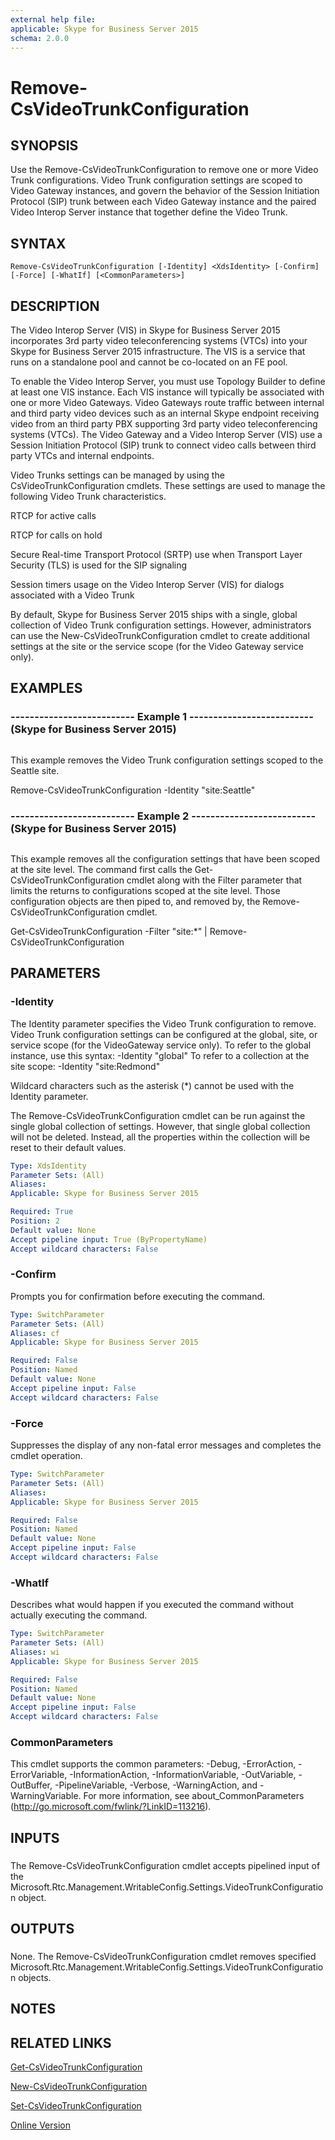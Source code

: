 ```yaml
---
external help file: 
applicable: Skype for Business Server 2015
schema: 2.0.0
---
```


# Remove-CsVideoTrunkConfiguration

## SYNOPSIS
Use the Remove-CsVideoTrunkConfiguration to remove one or more Video Trunk configurations.
Video Trunk configuration settings are scoped to Video Gateway instances, and govern the behavior of the Session Initiation Protocol (SIP) trunk between each Video Gateway instance and the paired Video Interop Server instance that together define the Video Trunk.

## SYNTAX

```
Remove-CsVideoTrunkConfiguration [-Identity] <XdsIdentity> [-Confirm] [-Force] [-WhatIf] [<CommonParameters>]
```

## DESCRIPTION
The Video Interop Server (VIS) in Skype for Business Server 2015 incorporates 3rd party video teleconferencing systems (VTCs) into your Skype for Business Server 2015 infrastructure.
The VIS is a service that runs on a standalone pool and cannot be co-located on an FE pool.

To enable the Video Interop Server, you must use Topology Builder to define at least one VIS instance.
Each VIS instance will typically be associated with one or more Video Gateways.
Video Gateways route traffic between internal and third party video devices such as an internal Skype endpoint receiving video from an third party PBX supporting 3rd party video teleconferencing systems (VTCs).
The Video Gateway and a Video Interop Server (VIS) use a Session Initiation Protocol (SIP) trunk to connect video calls between third party VTCs and internal endpoints.

Video Trunks settings can be managed by using the CsVideoTrunkConfiguration cmdlets.
These settings are used to manage the following Video Trunk characteristics.

RTCP for active calls

RTCP for calls on hold

Secure Real-time Transport Protocol (SRTP) use when Transport Layer Security (TLS) is used for the SIP signaling

Session timers usage on the Video Interop Server (VIS) for dialogs associated with a Video Trunk

By default, Skype for Business Server 2015 ships with a single, global collection of Video Trunk configuration settings.
However, administrators can use the New-CsVideoTrunkConfiguration cmdlet to create additional settings at the site or the service scope (for the Video Gateway service only).

## EXAMPLES

### -------------------------- Example 1 -------------------------- (Skype for Business Server 2015)
```

```

This example removes the Video Trunk configuration settings scoped to the Seattle site.

Remove-CsVideoTrunkConfiguration -Identity "site:Seattle"

### -------------------------- Example 2 -------------------------- (Skype for Business Server 2015)
```

```

This example removes all the configuration settings that have been scoped at the site level.
The command first calls the Get-CsVideoTrunkConfiguration cmdlet along with the Filter parameter that limits the returns to configurations scoped at the site level.
Those configuration objects are then piped to, and removed by, the Remove-CsVideoTrunkConfiguration cmdlet.

Get-CsVideoTrunkConfiguration -Filter "site:*" | Remove-CsVideoTrunkConfiguration

## PARAMETERS

### -Identity
The Identity parameter specifies the Video Trunk configuration to remove.
Video Trunk configuration settings can be configured at the global, site, or service scope (for the VideoGateway service only).
To refer to the global instance, use this syntax: -Identity "global" To refer to a collection at the site scope: -Identity "site:Redmond"

Wildcard characters such as the asterisk (*) cannot be used with the Identity parameter.

The Remove-CsVideoTrunkConfiguration cmdlet can be run against the single global collection of settings.
However, that single global collection will not be deleted.
Instead, all the properties within the collection will be reset to their default values.

```yaml
Type: XdsIdentity
Parameter Sets: (All)
Aliases: 
Applicable: Skype for Business Server 2015

Required: True
Position: 2
Default value: None
Accept pipeline input: True (ByPropertyName)
Accept wildcard characters: False
```

### -Confirm
Prompts you for confirmation before executing the command.

```yaml
Type: SwitchParameter
Parameter Sets: (All)
Aliases: cf
Applicable: Skype for Business Server 2015

Required: False
Position: Named
Default value: None
Accept pipeline input: False
Accept wildcard characters: False
```

### -Force
Suppresses the display of any non-fatal error messages and completes the cmdlet operation.

```yaml
Type: SwitchParameter
Parameter Sets: (All)
Aliases: 
Applicable: Skype for Business Server 2015

Required: False
Position: Named
Default value: None
Accept pipeline input: False
Accept wildcard characters: False
```

### -WhatIf
Describes what would happen if you executed the command without actually executing the command.

```yaml
Type: SwitchParameter
Parameter Sets: (All)
Aliases: wi
Applicable: Skype for Business Server 2015

Required: False
Position: Named
Default value: None
Accept pipeline input: False
Accept wildcard characters: False
```

### CommonParameters
This cmdlet supports the common parameters: -Debug, -ErrorAction, -ErrorVariable, -InformationAction, -InformationVariable, -OutVariable, -OutBuffer, -PipelineVariable, -Verbose, -WarningAction, and -WarningVariable. For more information, see about_CommonParameters (http://go.microsoft.com/fwlink/?LinkID=113216).

## INPUTS

###  
The Remove-CsVideoTrunkConfiguration cmdlet accepts pipelined input of the Microsoft.Rtc.Management.WritableConfig.Settings.VideoTrunkConfiguration object.

## OUTPUTS

###  
None.
The Remove-CsVideoTrunkConfiguration cmdlet removes specified Microsoft.Rtc.Management.WritableConfig.Settings.VideoTrunkConfiguration objects.

## NOTES

## RELATED LINKS

[Get-CsVideoTrunkConfiguration]()

[New-CsVideoTrunkConfiguration]()

[Set-CsVideoTrunkConfiguration]()

[Online Version](http://technet.microsoft.com/EN-US/library/6ab45bb0-b843-4b4a-88d4-436b82f5aacc(OCS.16).aspx)

